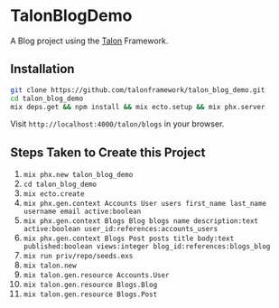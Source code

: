 # TalonBlogDemo

A Blog project using the [Talon](https://github.com/talonframework/talon) Framework.

## Installation

```bash
git clone https://github.com/talonframework/talon_blog_demo.git
cd talon_blog_demo
mix deps.get && npm install && mix ecto.setup && mix phx.server
```

Visit `http://localhost:4000/talon/blogs` in your browser.

## Steps Taken to Create this Project

1. `mix phx.new talon_blog_demo`
2. `cd talon_blog_demo`
3. `mix ecto.create`
4. `mix phx.gen.context Accounts User users first_name last_name username email active:boolean`
5. `mix phx.gen.context Blogs Blog blogs name description:text active:boolean user_id:references:accounts_users`
6. `mix phx.gen.context Blogs Post posts title body:text published:boolean views:integer blog_id:references:blogs_blog`
7. `mix run priv/repo/seeds.exs`
8. `mix talon.new`
9. `mix talon.gen.resource Accounts.User`
10. `mix talon.gen.resource Blogs.Blog`
11. `mix talon.gen.resource Blogs.Post`
